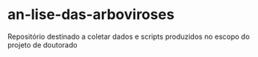 # an-lise-das-arboviroses
Repositório destinado a coletar dados e scripts produzidos no escopo do projeto de doutorado

